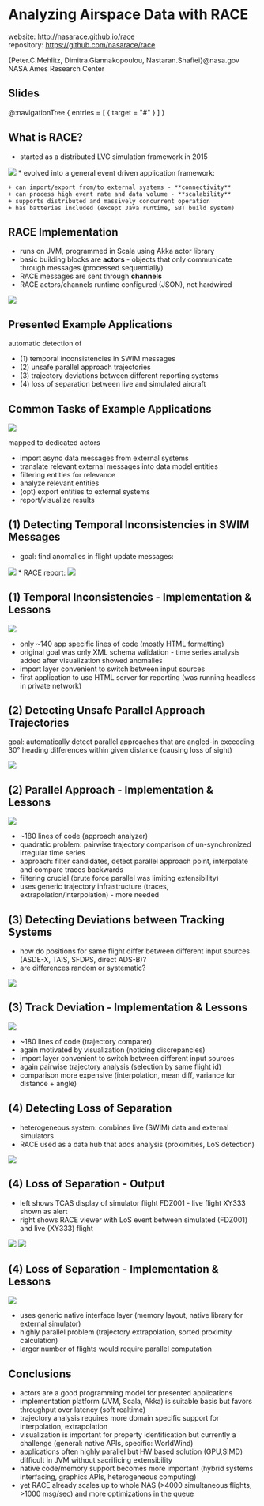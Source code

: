 # Analyzing Airspace Data with RACE

website: <http://nasarace.github.io/race><br/>
repository: <https://github.com/nasarace/race><br/>

<p class="author">
{Peter.C.Mehlitz, Dimitra.Giannakopoulou, Nastaran.Shafiei}@nasa.gov<br/>
NASA Ames Research Center
</p>

## Slides
@:navigationTree { entries = [ { target = "#" } ] }

## What is RACE?
* started as a distributed LVC simulation framework in 2015
<img src="../images/lvc-sim.svg" class="center scale35">
* evolved into a general event driven application framework:

    + can import/export from/to external systems - **connectivity**
    + can process high event rate and data volume - **scalability**
    + supports distributed and massively concurrent operation
    + has batteries included (except Java runtime, SBT build system)


## RACE Implementation
* runs on JVM, programmed in Scala using Akka actor library
* basic building blocks are **actors** - objects that only communicate through messages (processed
sequentially)
* RACE messages are sent through **channels**
* RACE actors/channels runtime configured (JSON), not hardwired

<img src="../images/race-design.svg" class="center scale45">


## Presented Example Applications
automatic detection of

* (1) temporal inconsistencies in SWIM messages
* (2) unsafe parallel approach trajectories
* (3) trajectory deviations between different reporting systems
* (4) loss of separation between live and simulated aircraft


##  Common Tasks of Example Applications
<img src="../images/app-tasks.svg" class="center scale25">

mapped to dedicated actors

* import async data messages from external systems
* translate relevant external messages into data model entities
* filtering entities for relevance
* analyze relevant entities
* (opt) export entities to external systems
* report/visualize results


## (1) Detecting Temporal Inconsistencies in SWIM Messages
* goal: find anomalies in flight update messages:
<img src="../images/ts-anomalies.svg" class="alignTop scale35">
* RACE report:
<img src="../images/tais-stats-output.png" class="alignTop scale40">


## (1) Temporal Inconsistencies - Implementation & Lessons
<img src="../images/tais-stats-config.svg" class="center scale25">

* only ~140 app specific lines of code (mostly HTML formatting)
* original goal was only XML schema validation - time series analysis added
after visualization showed anomalies
* import layer convenient to switch between input sources
* first application to use HTML server for reporting (was running headless
in private network)


## (2) Detecting Unsafe Parallel Approach Trajectories
goal: automatically detect parallel approaches that are angled-in exceeding 
30° heading differences within given distance (causing loss of sight)

<img src="../images/par-approach-output.png" class="center scale65">


## (2) Parallel Approach - Implementation & Lessons
<img src="../images/par-approach-config.svg" class="center scale30">

* ~180 lines of code (approach analyzer)
* quadratic problem: pairwise trajectory comparison of un-synchronized irregular time series
* approach: filter candidates, detect parallel approach point, interpolate and compare traces backwards 
* filtering crucial (brute force parallel was limiting extensibility)
* uses generic trajectory infrastructure (traces, extrapolation/interpolation) - more needed


## (3) Detecting Deviations between Tracking Systems
* how do positions for same flight differ between different input sources
(ASDE-X, TAIS, SFDPS, direct ADS-B)?
* are differences random or systematic?

<img src="../images/trackdiff-output.png" class="center scale55">


## (3) Track Deviation - Implementation & Lessons
<img src="../images/trackdiff-config.svg" class="center scale40">

* ~180 lines of code (trajectory comparer)
* again motivated by visualization (noticing discrepancies)
* import layer convenient to switch between different input sources
* again pairwise trajectory analysis (selection by same flight id)
* comparison more expensive (interpolation, mean diff, variance for distance + angle)


## (4) Detecting Loss of Separation
* heterogeneous system: combines live (SWIM) data and external simulators
* RACE used as a data hub that adds analysis (proximities, LoS detection) 

<img src="../images/fdz-demo.svg" class="center scale65">


## (4) Loss of Separation - Output
* left shows TCAS display of simulator flight FDZ001 - live flight XY333 shown as alert
* right shows RACE viewer with LoS event between simulated (FDZ001) and live (XY333) flight

<img src="../images/fdz-output-a.png" class="left scale35">
<img src="../images/fdz-output-b.png" class="right scale35">


## (4) Loss of Separation - Implementation & Lessons
<img src="../images/fdz-config.svg" class="center scale45">

* uses generic native interface layer (memory layout, native library for external simulator)
* highly parallel problem (trajectory extrapolation, sorted proximity calculation)
* larger number of flights would require parallel computation 


## Conclusions
* actors are a good programming model for presented applications
* implementation platform (JVM, Scala, Akka) is suitable basis but favors throughput over latency
(soft realtime)
* trajectory analysis requires more domain specific support for interpolation, extrapolation
* visualization is important for property identification but currently a challenge 
(general: native APIs, specific: WorldWind)
* applications often highly parallel but HW based solution (GPU,SIMD) difficult in JVM 
without sacrificing extensibility
* native code/memory support becomes more important (hybrid systems interfacing, graphics APIs, 
heterogeneous computing)
* yet RACE already scales up to whole NAS (>4000 simultaneous flights, >1000 msg/sec) and more
optimizations in the queue 

